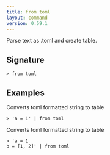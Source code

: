 ```yaml
---
title: from toml
layout: command
version: 0.59.1
---
```


Parse text as .toml and create table.

## Signature

```> from toml ```

## Examples

Converts toml formatted string to table
```shell
> 'a = 1' | from toml
```

Converts toml formatted string to table
```shell
> 'a = 1
b = [1, 2]' | from toml
```
